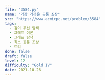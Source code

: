 ```yaml
---
file: "3584.py"
name: "가장 가까운 공통 조상"
src: "https://www.acmicpc.net/problem/3584"
tags: 
  - 깊이 우선 탐색
  - 그래프 이론
  - 그래프 탐색
  - 최소 공통 조상
  - 트리
done: false
draft: false
level: 12
difficulty: "Gold IV"
date: 2021-10-26
---
```

